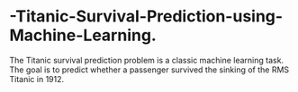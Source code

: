 # -Titanic-Survival-Prediction-using-Machine-Learning.
The Titanic survival prediction problem is a classic machine learning task. The goal is to predict whether a passenger survived the sinking of the RMS Titanic in 1912.
